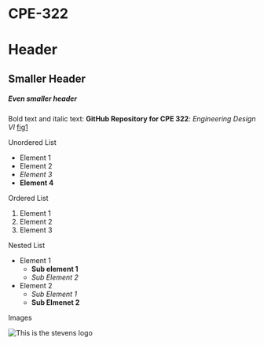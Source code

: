 # CPE-322
# Header 
## Smaller Header
##### Even smaller header

Bold text and italic text: **GitHub Repository for CPE 322**: *Engineering Design VI*
[fig1](https://sit.instructure.com/courses/64902/files/10881934/preview)

Unordered List
- Element 1
- Element 2
- *Element 3*
- **Element 4**

Ordered List
1. Element 1
2. Element 2
3. Element 3

Nested List
- Element 1
  - **Sub element 1**
  - *Sub Element 2*
- Element 2
  - *Sub Element 1*
  - **Sub Elmenet 2**
 
 Images
 
 ![This is the stevens logo](https://encrypted-tbn0.gstatic.com/images?q=tbn:ANd9GcR-eSgV8l6fRGhmhw5UreaJC-7vObKKygAyaCAcieKjsQ&s)
  
